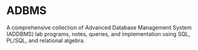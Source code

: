 # ADBMS
A comprehensive collection of Advanced Database Management System (ADDBMS) lab programs, notes, queries, and implementation using SQL, PL/SQL, and relational algebra.
